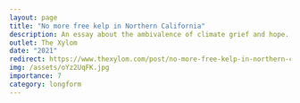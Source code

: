 ```yaml
---
layout: page
title: "No more free kelp in Northern California"
description: An essay about the ambivalence of climate grief and hope. NAS Schmidt Excellence in Science Communication winning submission.
outlet: The Xylom
date: "2021"
redirect: https://www.thexylom.com/post/no-more-free-kelp-in-northern-california
img: /assets/oYz2UqFK.jpg
importance: 7
category: longform
---
```

